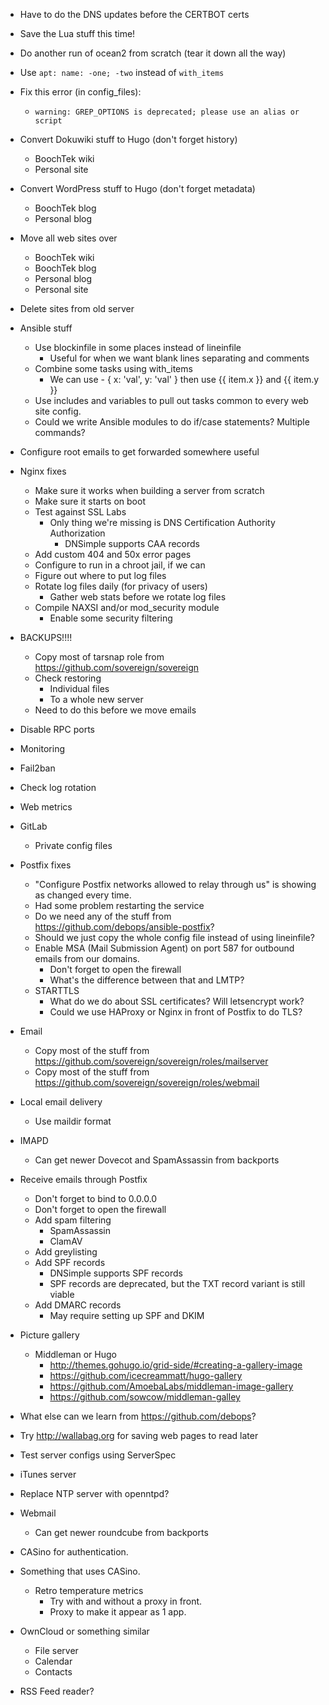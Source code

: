 * Have to do the DNS updates before the CERTBOT certs
* Save the Lua stuff this time!
* Do another run of ocean2 from scratch (tear it down all the way)
* Use `apt: name: -one; -two` instead of `with_items`
* Fix this error (in config_files):
    * `warning: GREP_OPTIONS is deprecated; please use an alias or script`
* Convert Dokuwiki stuff to Hugo (don't forget history)
    * BoochTek wiki
    * Personal site
* Convert WordPress stuff to Hugo (don't forget metadata)
    * BoochTek blog
    * Personal blog
* Move all web sites over
    * BoochTek wiki
    * BoochTek blog
    * Personal blog
    * Personal site
* Delete sites from old server
* Ansible stuff
    * Use blockinfile in some places instead of lineinfile
        * Useful for when we want blank lines separating and comments
    * Combine some tasks using with_items
        * We can use - { x: 'val', y: 'val' } then use {{ item.x }} and {{ item.y }}
    * Use includes and variables to pull out tasks common to every web site config.
    * Could we write Ansible modules to do if/case statements? Multiple commands?
* Configure root emails to get forwarded somewhere useful
* Nginx fixes
    * Make sure it works when building a server from scratch
    * Make sure it starts on boot
    * Test against SSL Labs
        * Only thing we're missing is DNS Certification Authority Authorization
            * DNSimple supports CAA records
    * Add custom 404 and 50x error pages
    * Configure to run in a chroot jail, if we can
    * Figure out where to put log files
    * Rotate log files daily (for privacy of users)
        * Gather web stats before we rotate log files
    * Compile NAXSI and/or mod_security module
        * Enable some security filtering


* BACKUPS!!!!
    * Copy most of tarsnap role from https://github.com/sovereign/sovereign
    * Check restoring
        * Individual files
        * To a whole new server
    * Need to do this before we move emails


* Disable RPC ports
* Monitoring
* Fail2ban
* Check log rotation
* Web metrics


* GitLab
    * Private config files
* Postfix fixes
    * "Configure Postfix networks allowed to relay through us" is showing as changed every time.
    * Had some problem restarting the service
    * Do we need any of the stuff from https://github.com/debops/ansible-postfix?
    * Should we just copy the whole config file instead of using lineinfile?
    * Enable MSA (Mail Submission Agent) on port 587 for outbound emails from our domains.
        * Don't forget to open the firewall
        * What's the difference between that and LMTP?
    * STARTTLS
        * What do we do about SSL certificates? Will letsencrypt work?
        * Could we use HAProxy or Nginx in front of Postfix to do TLS?
* Email
    * Copy most of the stuff from https://github.com/sovereign/sovereign/roles/mailserver
    * Copy most of the stuff from https://github.com/sovereign/sovereign/roles/webmail
* Local email delivery
    * Use maildir format
* IMAPD
    * Can get newer Dovecot and SpamAssassin from backports
* Receive emails through Postfix
    * Don't forget to bind to 0.0.0.0
    * Don't forget to open the firewall
    * Add spam filtering
        * SpamAssassin
        * ClamAV
    * Add greylisting
    * Add SPF records
        * DNSimple supports SPF records
        * SPF records are deprecated, but the TXT record variant is still viable
    * Add DMARC records
        * May require setting up SPF and DKIM
* Picture gallery
    * Middleman or Hugo
        * http://themes.gohugo.io/grid-side/#creating-a-gallery-image
        * https://github.com/icecreammatt/hugo-gallery
        * https://github.com/AmoebaLabs/middleman-image-gallery
        * https://github.com/sowcow/middleman-galley
* What else can we learn from https://github.com/debops?
* Try http://wallabag.org for saving web pages to read later
* Test server configs using ServerSpec
* iTunes server
* Replace NTP server with openntpd?
* Webmail
    * Can get newer roundcube from backports
* CASino for authentication.
* Something that uses CASino.
    * Retro temperature metrics
        * Try with and without a proxy in front.
        * Proxy to make it appear as 1 app.
* OwnCloud or something similar
    * File server
    * Calendar
    * Contacts
* RSS Feed reader?
